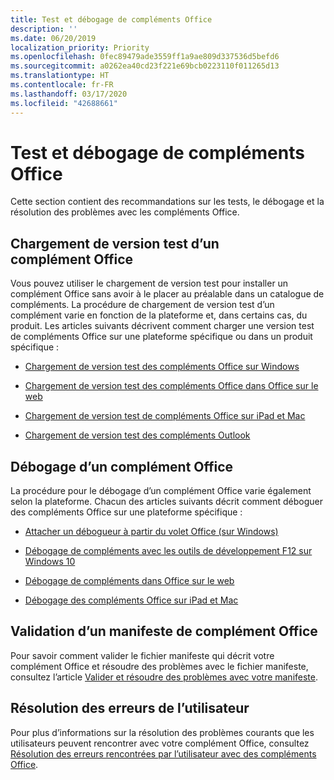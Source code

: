 ```yaml
---
title: Test et débogage de compléments Office
description: ''
ms.date: 06/20/2019
localization_priority: Priority
ms.openlocfilehash: 0fec89479ade3559ff1a9ae809d337536d5befd6
ms.sourcegitcommit: a0262ea40cd23f221e69bcb0223110f011265d13
ms.translationtype: HT
ms.contentlocale: fr-FR
ms.lasthandoff: 03/17/2020
ms.locfileid: "42688661"
---
```

# <a name="test-and-debug-office-add-ins"></a>Test et débogage de compléments Office

Cette section contient des recommandations sur les tests, le débogage et la résolution des problèmes avec les compléments Office.

## <a name="sideload-an-office-add-in-for-testing"></a>Chargement de version test d’un complément Office

Vous pouvez utiliser le chargement de version test pour installer un complément Office sans avoir à le placer au préalable dans un catalogue de compléments. La procédure de chargement de version test d’un complément varie en fonction de la plateforme et, dans certains cas, du produit. Les articles suivants décrivent comment charger une version test de compléments Office sur une plateforme spécifique ou dans un produit spécifique :

- [Chargement de version test des compléments Office sur Windows](create-a-network-shared-folder-catalog-for-task-pane-and-content-add-ins.md)

- [Chargement de version test des compléments Office dans Office sur le web](sideload-office-add-ins-for-testing.md)

- [Chargement de version test de compléments Office sur iPad et Mac](sideload-an-office-add-in-on-ipad-and-mac.md)

- [Chargement de version test des compléments Outlook](../outlook/sideload-outlook-add-ins-for-testing.md)

## <a name="debug-an-office-add-in"></a>Débogage d’un complément Office

La procédure pour le débogage d’un complément Office varie également selon la plateforme. Chacun des articles suivants décrit comment déboguer des compléments Office sur une plateforme spécifique :

- [Attacher un débogueur à partir du volet Office (sur Windows)](attach-debugger-from-task-pane.md)

- [Débogage de compléments avec les outils de développement F12 sur Windows 10](debug-add-ins-using-f12-developer-tools-on-windows-10.md)

- [Débogage de compléments dans Office sur le web](debug-add-ins-in-office-online.md)

- [Débogage des compléments Office sur iPad et Mac](debug-office-add-ins-on-ipad-and-mac.md)

## <a name="validate-an-office-add-in-manifest"></a>Validation d’un manifeste de complément Office

Pour savoir comment valider le fichier manifeste qui décrit votre complément Office et résoudre des problèmes avec le fichier manifeste, consultez l’article [Valider et résoudre des problèmes avec votre manifeste](troubleshoot-manifest.md).

## <a name="troubleshoot-user-errors"></a>Résolution des erreurs de l’utilisateur

Pour plus d’informations sur la résolution des problèmes courants que les utilisateurs peuvent rencontrer avec votre complément Office, consultez [Résolution des erreurs rencontrées par l’utilisateur avec des compléments Office](testing-and-troubleshooting.md).
